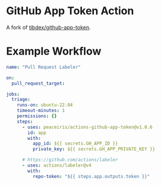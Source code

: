 # GitHub App Token Action

A fork of [tibdex/github-app-token](https://github.com/tibdex/github-app-token).

# Example Workflow

```yaml
name: "Pull Request Labeler"

on:
  pull_request_target:

jobs:
  triage:
    runs-on: ubuntu-22.04
    timeout-minutes: 1
    permissions: {}
    steps:
      - uses: peaceiris/actions-github-app-token@v1.0.6
        id: app
        with:
          app_id: ${{ secrets.GH_APP_ID }}
          private_key: ${{ secrets.GH_APP_PRIVATE_KEY }}

      # https://github.com/actions/labeler
      - uses: actions/labeler@v4
        with:
          repo-token: "${{ steps.app.outputs.token }}"
```
